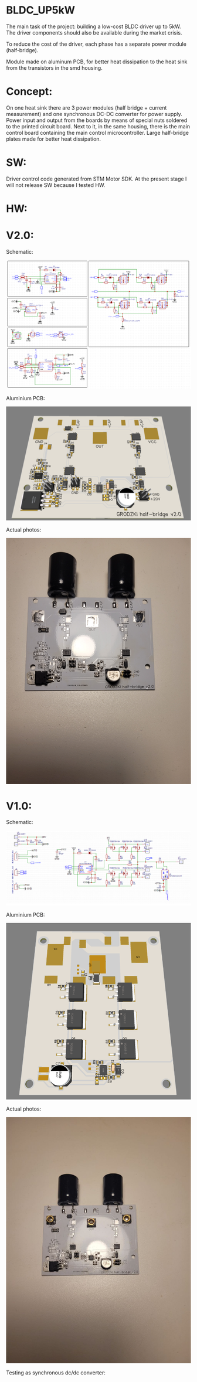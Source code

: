 # BLDC_UP5kW

The main task of the project: building a low-cost BLDC driver up to 5kW. The driver components should also be available during the market crisis.

To reduce the cost of the driver, each phase has a separate power module (half-bridge).

Module made on aluminum PCB, for better heat dissipation to the heat sink from the transistors in the smd housing.

# Concept:

On one heat sink there are 3 power modules (half bridge + current measurement) and one synchronous DC-DC converter for power supply. Power input and output from the boards by means of special nuts soldered to the printed circuit board.
Next to it, in the same housing, there is the main control board containing the main control microcontroller.
Large half-bridge plates made for better heat dissipation.

# SW:

Driver control code generated from STM Motor SDK. At the present stage I will not release SW because I tested HW.


# HW:

# V2.0:
Schematic:

![Alt Text](https://github.com/mrGrodzki/BLDC_UP5kW/blob/main/v2.0/schematicBLDCv2_0.png)

Aluminium PCB:

![Alt Text](https://github.com/mrGrodzki/BLDC_UP5kW/blob/main/v2.0/PCBBLDCv2_0.png)

Actual photos:

![Alt Text](https://github.com/mrGrodzki/BLDC_UP5kW/blob/main/v2.0/solPCBV2.jpg)

# V1.0:

Schematic:

![Alt Text](https://github.com/mrGrodzki/BLDC_UP5kW/blob/main/v1.0/schematicBLDCv1_0.png)

Aluminium PCB:

![Alt Text](https://github.com/mrGrodzki/BLDC_UP5kW/blob/main/v1.0/PCBBLDCv1_0.png)

Actual photos:

![Alt Text](https://github.com/mrGrodzki/BLDC_UP5kW/blob/main/v2.0/photo_2022-05-13_20-56-22.jpg)

Testing as synchronous dc/dc converter:
